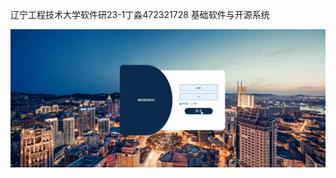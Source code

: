 辽宁工程技术大学软件研23-1丁淼472321728 基础软件与开源系统 

![tupian](https://github.com/daxiama/ICMdingmiao472321728/blob/master/image.png)
